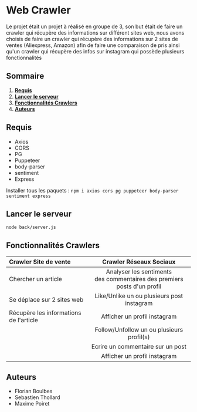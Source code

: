 # Web Crawler

Le projet était un projet à réalisé en groupe de 3, son but était de faire un crawler qui 
récupère des informations sur différent sites web, nous avons choisis de faire un crawler qui 
récupère des informations sur 2 sites de ventes (Aliexpress, Amazon) afin de faire une 
comparaison de pris ainsi qu'un crawler qui récupère des infos
sur instagram qui possède plusieurs fonctionnalités

## Sommaire
1. __[Requis](#requis)__
2. __[Lancer le serveur](#lancerserveur)__
3. __[Fonctionnalités Crawlers](#fonctionnalité)__
4. __[Auteurs](#auteurs)__

<div id = "requis" />

## Requis

- Axios
- CORS
- PG
- Puppeteer
- body-parser
- sentiment
- Express

Installer tous les paquets : ```npm i axios cors pg puppeteer body-parser sentiment express```

<div id = "lancerserveur" />

## Lancer le serveur
``node back/server.js``

<div id = "fonctionnalité" />

## Fonctionnalités Crawlers

| Crawler Site de vente                  |                            Crawler Réseaux Sociaux                            |
|:---------------------------------------|:-----------------------------------------------------------------------------:|
| Chercher un article                    | Analyser les sentiments <br/>des commentaires des premiers posts d'un profil  |
| Se déplace sur 2 sites web             |                  Like/Unlike un ou plusieurs post instagram                   |
| Récupère les informations de l'article |     Afficher un profil instagram                                              |
|                                        |                   Follow/Unfollow un ou plusieurs profil(s)                   |
  |                                      |                                   Ecrire un commentaire sur un post                                             |
  |                                       |  Afficher un profil instagram                                                 |

<div id = "auteurs" />

## Auteurs

- Florian Boulbes
- Sebastien Thollard
- Maxime Poiret